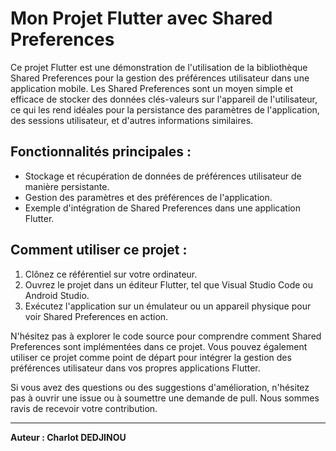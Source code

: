 # Mon Projet Flutter avec Shared Preferences

Ce projet Flutter est une démonstration de l'utilisation de la bibliothèque Shared Preferences pour la gestion des préférences utilisateur dans une application mobile. Les Shared Preferences sont un moyen simple et efficace de stocker des données clés-valeurs sur l'appareil de l'utilisateur, ce qui les rend idéales pour la persistance des paramètres de l'application, des sessions utilisateur, et d'autres informations similaires.

## Fonctionnalités principales :

- Stockage et récupération de données de préférences utilisateur de manière persistante.
- Gestion des paramètres et des préférences de l'application.
- Exemple d'intégration de Shared Preferences dans une application Flutter.

## Comment utiliser ce projet :

1. Clônez ce référentiel sur votre ordinateur.
2. Ouvrez le projet dans un éditeur Flutter, tel que Visual Studio Code ou Android Studio.
3. Exécutez l'application sur un émulateur ou un appareil physique pour voir Shared Preferences en action.

N'hésitez pas à explorer le code source pour comprendre comment Shared Preferences sont implémentées dans ce projet. Vous pouvez également utiliser ce projet comme point de départ pour intégrer la gestion des préférences utilisateur dans vos propres applications Flutter.

Si vous avez des questions ou des suggestions d'amélioration, n'hésitez pas à ouvrir une issue ou à soumettre une demande de pull. Nous sommes ravis de recevoir votre contribution.

---

**Auteur : Charlot DEDJINOU**